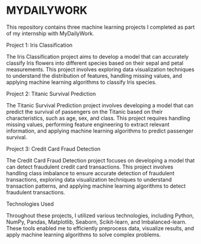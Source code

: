 # MYDAILYWORK
This repository contains three machine learning projects I completed as part of my internship with MyDailyWork.

Project 1: Iris Classification

The Iris Classification project aims to develop a model that can accurately classify Iris flowers into different species based on their sepal and petal measurements. This project involves exploring data visualization techniques to understand the distribution of features, handling missing values, and applying machine learning algorithms to classify Iris species.

Project 2: Titanic Survival Prediction

The Titanic Survival Prediction project involves developing a model that can predict the survival of passengers on the Titanic based on their characteristics, such as age, sex, and class. This project requires handling missing values, performing feature engineering to extract relevant information, and applying machine learning algorithms to predict passenger survival.

Project 3: Credit Card Fraud Detection

The Credit Card Fraud Detection project focuses on developing a model that can detect fraudulent credit card transactions. This project involves handling class imbalance to ensure accurate detection of fraudulent transactions, exploring data visualization techniques to understand transaction patterns, and applying machine learning algorithms to detect fraudulent transactions.

Technologies Used

Throughout these projects, I utilized various technologies, including Python, NumPy, Pandas, Matplotlib, Seaborn, Scikit-learn, and Imbalanced-learn. These tools enabled me to efficiently preprocess data, visualize results, and apply machine learning algorithms to solve complex problems.
